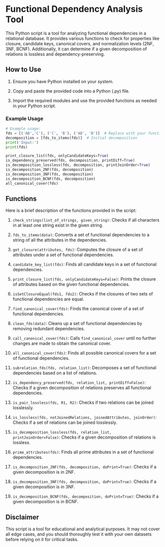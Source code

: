 # Functional Dependency Analysis Tool

This Python script is a tool for analyzing functional dependencies in a relational database. It provides various functions to check for properties like closure, candidate keys, canonical covers, and normalization levels (2NF, 3NF, BCNF). Additionally, it can determine if a given decomposition of relations is lossless and dependency-preserving.

## How to Use

1. Ensure you have Python installed on your system.

2. Copy and paste the provided code into a Python (.py) file.

3. Import the required modules and use the provided functions as needed in your Python script.

### Example Usage

```python
# Example usage:
fds = [('AB','C'), ('C', 'B'), ('AB', 'B')]  # Replace with your functional dependencies
decomposition = [fds_to_items(fds)]  # Initial decomposition
print('Input:')
print(fds)

print_closure_list(fds, onlyCandidateKeys=True)
is_dependency_preserved(fds, decomposition, printDiff=True)
is_decomposition_lossless(fds, decomposition, printJoinOrder=True)
is_decomposition_2NF(fds, decomposition)
is_decomposition_3NF(fds, decomposition)
is_decomposition_BCNF(fds, decomposition)
all_canonical_cover(fds)
```

## Functions

Here is a brief description of the functions provided in the script:

1. `check_strings(list_of_strings, given_string)`: Checks if all characters in at least one string exist in the given string.

2. `fds_to_items(data)`: Converts a set of functional dependencies to a string of all the attributes in the dependencies.

3. `get_closure(attributes, fds)`: Computes the closure of a set of attributes under a set of functional dependencies.

4. `candidate_key_list(fds)`: Finds all candidate keys in a set of functional dependencies.

5. `print_closure_list(fds, onlyCandidateKeys=False)`: Prints the closure of attributes based on the given functional dependencies.

6. `isSetClosureEqual(fds1, fds2)`: Checks if the closures of two sets of functional dependencies are equal.

7. `find_canonical_cover(fds)`: Finds the canonical cover of a set of functional dependencies.

8. `clean_fds(data)`: Cleans up a set of functional dependencies by removing redundant dependencies.

9. `call_canonical_cover(fds)`: Calls `find_canonical_cover` until no further changes are made to obtain the canonical cover.

10. `all_canonical_cover(fds)`: Finds all possible canonical covers for a set of functional dependencies.

11. `subrelation_fds(fds, relation_list)`: Decomposes a set of functional dependencies based on a list of relations.

12. `is_dependency_preserved(fds, relation_list, printDiff=False)`: Checks if a given decomposition of relations preserves all functional dependencies.

13. `is_pair_lossless(fds, R1, R2)`: Checks if two relations can be joined losslessly.

14. `is_lossless(fds, notJoinedRelations, joinedAttributes, joinOrder)`: Checks if a set of relations can be joined losslessly.

15. `is_decomposition_lossless(fds, relation_list, printJoinOrder=False)`: Checks if a given decomposition of relations is lossless.

16. `prime_attributes(fds)`: Finds all prime attributes in a set of functional dependencies.

17. `is_decomposition_2NF(fds, decomposition, doPrint=True)`: Checks if a given decomposition is in 2NF.

18. `is_decomposition_3NF(fds, decomposition, doPrint=True)`: Checks if a given decomposition is in 3NF.

19. `is_decomposition_BCNF(fds, decomposition, doPrint=True)`: Checks if a given decomposition is in BCNF.

## Disclaimer

This script is a tool for educational and analytical purposes. It may not cover all edge cases, and you should thoroughly test it with your own datasets before relying on it for critical tasks.
